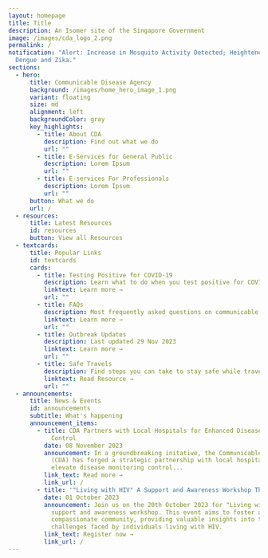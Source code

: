 ```yaml
---
layout: homepage
title: Title
description: An Isomer site of the Singapore Government
image: /images/cda_logo_2.png
permalink: /
notification: "Alert: Increase in Mosquito Activity Detected; Heightened Risk of
  Dengue and Zika."
sections:
  - hero:
      title: Communicable Disease Agency
      background: /images/home_hero_image_1.png
      variant: floating
      size: md
      alignment: left
      backgroundColor: gray
      key_highlights:
        - title: About CDA
          description: Find out what we do
          url: ""
        - title: E-Services for General Public
          description: Lorem Ipsum
          url: ""
        - title: E-services For Professionals
          description: Lorem Ipsum
          url: ""
      button: What we do
      url: /
  - resources:
      title: Latest Resources
      id: resources
      button: View all Resources
  - textcards:
      title: Popular Links
      id: textcards
      cards:
        - title: Testing Positive for COVID-19
          description: Learn what to do when you test positive for COVID-19
          linktext: Learn more →
          url: ""
        - title: FAQs
          description: Most frequently asked questions on communicable diseases
          linktext: Learn more →
          url: ""
        - title: Outbreak Updates
          description: Last updated 29 Nov 2023
          linktext: Learn more →
          url: ""
        - title: Safe Travels
          description: Find steps you can take to stay safe while travelling
          linktext: Read Resource →
          url: ""
  - announcements:
      title: News & Events
      id: announcements
      subtitle: What's happening
      announcement_items:
        - title: CDA Partners with Local Hospitals for Enhanced Disease Monitoring and
            Control
          date: 08 November 2023
          announcement: In a groundbreaking initative, the Communicable Diseases Agency
            (CDA) has forged a strategic partnership with local hospitals to
            elevate disease monitoring control...
          link_text: Read more →
          link_url: /
        - title: '"Living with HIV" A Support and Awareness Workshop This October'
          date: 01 October 2023
          announcement: Join us on the 20th October 2023 for "Living with HIV", a crucial
            support and awareness workshop. This event aims to foster a
            compassionate community, providing valuable insights into the
            challenges faced by individuals living with HIV.
          link_text: Register now →
          link_url: /
---
```

